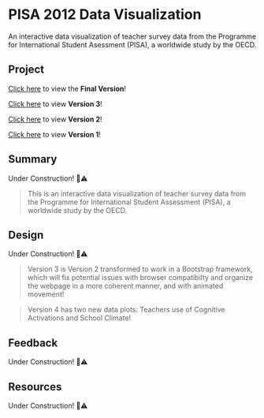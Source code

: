 # PISA 2012 Data Visualization
An interactive data visualization of teacher survey data from the Programme for International Student Asessment (PISA), a worldwide study by the OECD.

## Project

[Click here](https://nehal96.github.io/PISA-2012-Data-Visualization/v4/) to view the **Final Version**!

[Click here](https://nehal96.github.io/PISA-2012-Data-Visualization/v3/) to view **Version 3**!

[Click here](https://nehal96.github.io/PISA-2012-Data-Visualization/v2/) to view **Version 2**!

[Click here](https://nehal96.github.io/PISA-2012-Data-Visualization/v1/) to view **Version 1**!


## Summary

Under Construction! :construction::warning:

>This is an interactive data visualization of teacher survey data from the Programme for International Student Assessment (PISA), a worldwide study by the OECD.

## Design

Under Construction! :construction::warning:

>Version 3 is Version 2 transformed to work in a Bootstrap framework, which will fix potential issues with browser compatibilty and organize the webpage in a more coherent manner, and with animated movement!

>Version 4 has two new data plots: Teachers use of Cognitive Activations and School Climate!

## Feedback

Under Construction! :construction::warning:

## Resources

Under Construction! :construction::warning:
